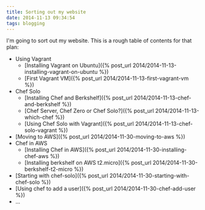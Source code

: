 ```yaml
---
title: Sorting out my website
date: 2014-11-13 09:34:54
tags: blogging
---
```


I'm going to sort out my website. This is a rough table of contents for that plan:

 - Using Vagrant
   - [Installing Vagrant on Ubuntu]({% post_url 2014/2014-11-13-installing-vagrant-on-ubuntu %})
   - [First Vagrant VM]({% post_url 2014/2014-11-13-first-vagrant-vm %})
 - Chef Solo
   - [Installing Chef and Berkshelf]({% post_url 2014/2014-11-13-chef-and-berkshelf %})
   - [Chef Server, Chef Zero or Chef Solo?]({% post_url 2014/2014-11-13-which-chef %})
   - [Using Chef Solo with Vagrant]({% post_url 2014/2014-11-13-chef-solo-vagrant %})
 - [Moving to AWS]({% post_url 2014/2014-11-30-moving-to-aws %})
 - Chef in AWS
   - [Installing Chef in AWS]({% post_url 2014/2014-11-30-installing-chef-aws %})
   - [Installing berkshelf on AWS t2.micro]({% post_url 2014/2014-11-30-berkshelf-t2-micro %})
 - [Starting with chef-solo]({% post_url 2014/2014-11-30-starting-with-chef-solo %})
 - [Using chef to add a user]({% post_url 2014/2014-11-30-chef-add-user %})
 - ...
